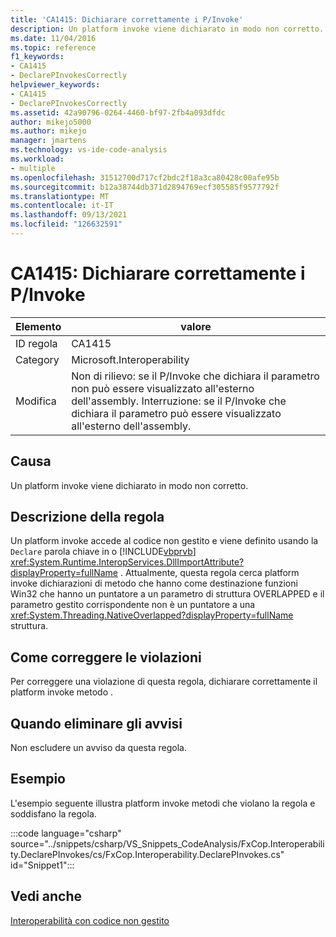 ```yaml
---
title: 'CA1415: Dichiarare correttamente i P/Invoke'
description: Un platform invoke viene dichiarato in modo non corretto.
ms.date: 11/04/2016
ms.topic: reference
f1_keywords:
- CA1415
- DeclarePInvokesCorrectly
helpviewer_keywords:
- CA1415
- DeclarePInvokesCorrectly
ms.assetid: 42a90796-0264-4460-bf97-2fb4a093dfdc
author: mikejo5000
ms.author: mikejo
manager: jmartens
ms.technology: vs-ide-code-analysis
ms.workload:
- multiple
ms.openlocfilehash: 31512700d717cf2bdc2f18a3ca80428c00afe95b
ms.sourcegitcommit: b12a38744db371d2894769ecf305585f9577792f
ms.translationtype: MT
ms.contentlocale: it-IT
ms.lasthandoff: 09/13/2021
ms.locfileid: "126632591"
---
```

# <a name="ca1415-declare-pinvokes-correctly"></a>CA1415: Dichiarare correttamente i P/Invoke

|Elemento|valore|
|-|-|
|ID regola|CA1415|
|Category|Microsoft.Interoperability|
|Modifica|Non di rilievo: se il P/Invoke che dichiara il parametro non può essere visualizzato all'esterno dell'assembly. Interruzione: se il P/Invoke che dichiara il parametro può essere visualizzato all'esterno dell'assembly.|

## <a name="cause"></a>Causa
Un platform invoke viene dichiarato in modo non corretto.

## <a name="rule-description"></a>Descrizione della regola
Un platform invoke accede al codice non gestito e viene definito usando la `Declare` parola chiave in o [!INCLUDE[vbprvb](../code-quality/includes/vbprvb_md.md)] <xref:System.Runtime.InteropServices.DllImportAttribute?displayProperty=fullName> . Attualmente, questa regola cerca platform invoke dichiarazioni di metodo che hanno come destinazione funzioni Win32 che hanno un puntatore a un parametro di struttura OVERLAPPED e il parametro gestito corrispondente non è un puntatore a una <xref:System.Threading.NativeOverlapped?displayProperty=fullName> struttura.

## <a name="how-to-fix-violations"></a>Come correggere le violazioni
Per correggere una violazione di questa regola, dichiarare correttamente il platform invoke metodo .

## <a name="when-to-suppress-warnings"></a>Quando eliminare gli avvisi
Non escludere un avviso da questa regola.

## <a name="example"></a>Esempio
L'esempio seguente illustra platform invoke metodi che violano la regola e soddisfano la regola.

:::code language="csharp" source="../snippets/csharp/VS_Snippets_CodeAnalysis/FxCop.Interoperability.DeclarePInvokes/cs/FxCop.Interoperability.DeclarePInvokes.cs" id="Snippet1":::

## <a name="see-also"></a>Vedi anche
[Interoperabilità con codice non gestito](/dotnet/framework/interop/index)
